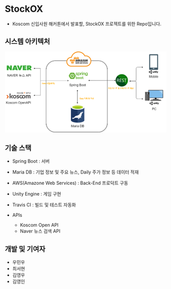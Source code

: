 # StockOX

* Koscom 신입사원 해커톤에서 발표할, StockOX 프로젝트를 위한 Repo입니다.

## 시스템 아키텍처

![Alt text](./stockOX_Architecture.png)

## 기술 스택

* Spring Boot : 서버
* Maria DB : 기업 정보 및 주요 뉴스, Daily 주가 정보 등 데이터 적재
* AWS(Amazone Web Services) : Back-End 프로덕트 구동
* Unity Engine : 게임 구현
* Travis CI : 빌드 및 테스트 자동화

* APIs
  * Koscom Open API
  * Naver 뉴스 검색 API

## 개발 및 기여자

* 우민우
* 최서현
* 김영우
* 김영인
